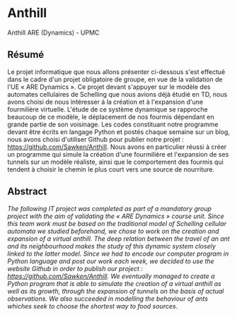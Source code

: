# Anthill
Anthill ARE (Dynamics) - UPMC


## Résumé

   Le projet informatique que nous allons présenter ci-dessous s'est effectué dans le cadre d'un projet obligatoire de groupe, en vue de la validation de l'UE « ARE Dynamics ». Ce projet devant s'appuyer sur le modèle des automates cellulaires de Schelling que nous avions déjà étudié en TD, nous avons choisi de nous intéresser à la création et à l'expansion d'une fourmilière virtuelle. L'étude de ce système dynamique se rapproche beaucoup de ce modèle, le déplacement de nos fourmis dépendant en grande partie de son voisinage. Les codes constituant notre programme devant être écrits en langage Python et postés chaque semaine sur un blog, nous avons choisi d'utiliser Github pour publier notre projet : https://github.com/Sawken/Anthill. Nous avons en particulier réussi à créer un programme qui simule la création d'une fourmilière et l'expansion de ses tunnels sur un modèle réaliste, ainsi que le comportement des fourmis qui tendent à choisir le chemin le plus court vers une source de nourriture.


## Abstract

   *The following IT project was completed as part of a mandatory group project with the aim of validating the « ARE  Dynamics » course unit. Since this team work must be based on the traditional model of Schelling cellular automata we studied beforehand, we chose to work on the creation and expansion of a virtual anthill. The deep relation between the travel of an ant and its neighbourhood makes the study of this dynamic system closely linked to the latter model. Since we had to encode our computer program in Python language and post our work each week, we decided to use the website Github in order to publish our project :  https://github.com/Sawken/Anthill. We eventually managed to create a Python program that is able to simulate the creation of a virtual anthill as well as its growth, through the expansion of tunnels on the basis of actual observations. We also succeeded in modelling the behaviour of ants whiches seek to choose the shortest way to food sources.*
